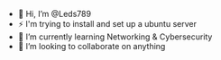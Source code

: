 - 👋 Hi, I’m @Leds789
- ⚡ I'm trying to install and set up a ubuntu server
- 🌱 I’m currently learning Networking & Cybersecurity
- 💞️ I’m looking to collaborate on anything


<!---
Leds789/Leds789 is a ✨ special ✨ repository because its `README.md` (this file) appears on your GitHub profile.
You can click the Preview link to take a look at your changes.
--->
